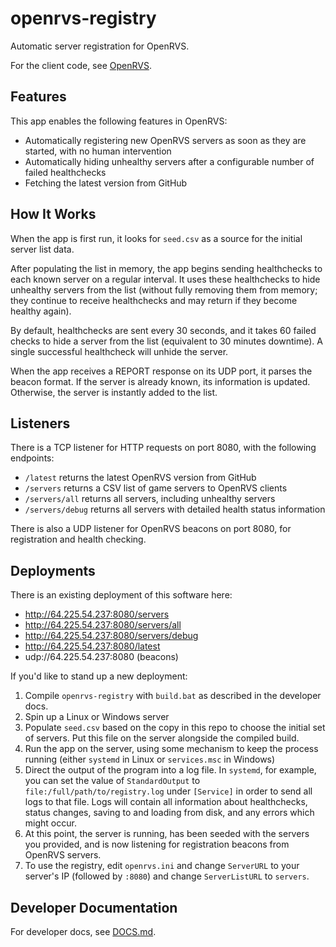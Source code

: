 # openrvs-registry

Automatic server registration for OpenRVS.

For the client code, see [OpenRVS](https://github.com/OpenRVS-devs/OpenRVS).

## Features

This app enables the following features in OpenRVS:

- Automatically registering new OpenRVS servers as soon as they are started, with no human intervention
- Automatically hiding unhealthy servers after a configurable number of failed healthchecks
- Fetching the latest version from GitHub

## How It Works

When the app is first run, it looks for `seed.csv` as a source for the initial
server list data.

After populating the list in memory, the app begins sending healthchecks to each
known server on a regular interval. It uses these healthchecks to hide unhealthy
servers from the list (without fully removing them from memory; they continue
to receive healthchecks and may return if they become healthy again).

By default, healthchecks are sent every 30 seconds, and it takes 60 failed
checks to hide a server from the list (equivalent to 30 minutes downtime). A
single successful healthcheck will unhide the server.

When the app receives a REPORT response on its UDP port, it parses the beacon
format. If the server is already known, its information is updated. Otherwise,
the server is instantly added to the list.

## Listeners

There is a TCP listener for HTTP requests on port 8080, with the following endpoints:
- `/latest` returns the latest OpenRVS version from GitHub
- `/servers` returns a CSV list of game servers to OpenRVS clients
- `/servers/all` returns all servers, including unhealthy servers
- `/servers/debug` returns all servers with detailed health status information

There is also a UDP listener for OpenRVS beacons on port 8080, for registration and health checking.

## Deployments

There is an existing deployment of this software here:

- http://64.225.54.237:8080/servers
- http://64.225.54.237:8080/servers/all
- http://64.225.54.237:8080/servers/debug
- http://64.225.54.237:8080/latest
- udp://64.225.54.237:8080 (beacons)

If you'd like to stand up a new deployment:

1. Compile `openrvs-registry` with `build.bat` as described in the developer
docs.
1. Spin up a Linux or Windows server
1. Populate `seed.csv` based on the copy in this repo to choose the initial set
of servers. Put this file on the server alongside the compiled build.
1. Run the app on the server, using some mechanism to keep the process running
(either `systemd` in Linux or `services.msc` in Windows)
1. Direct the output of the program into a log file. In `systemd`, for example,
you can set the value of `StandardOutput` to `file:/full/path/to/registry.log`
under `[Service]` in order to send all logs to that file. Logs will contain all
information about healthchecks, status changes, saving to and loading from disk,
and any errors which might occur.
1. At this point, the server is running, has been seeded with the servers you
provided, and is now listening for registration beacons from OpenRVS servers.
1. To use the registry, edit `openrvs.ini` and change `ServerURL` to your
server's IP (followed by `:8080`) and change `ServerListURL` to `servers`.

## Developer Documentation

For developer docs, see [DOCS.md](DOCS.md).
